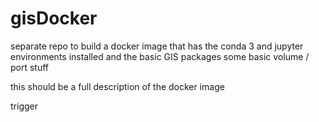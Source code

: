 # gisDocker

separate repo to build a docker image that has the conda 3 and jupyter environments installed and the basic GIS packages some basic volume / port stuff

this should be a full description of the docker image

trigger